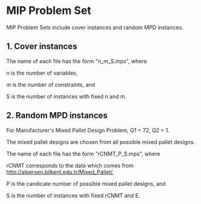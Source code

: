 # MIP Problem Set

MIP Problem Sets include cover instances and random MPD instances.

## 1. Cover instances 
The name of each file has the form "n_m_S.mps", where

n is the number of variables,

m is the number of constraints, and

S is the number of instances with fixed n and m.

## 2. Random MPD instances
For Manufacturer's Mixed Pallet Design Problem, Q1 = 72, Q2 = 1.

The mixed pallet designs are chosen from all possible mixed pallet designs.

The name of each file has the form "rCNMT_P_S.mps", where 

rCNMT corresponds to the data which comes from http://alpersen.bilkent.edu.tr/Mixed_Pallet/,

P is the candicate number of possible mixed pallet designs, and 

S is the number of instances with fixed rCNMT and E.
